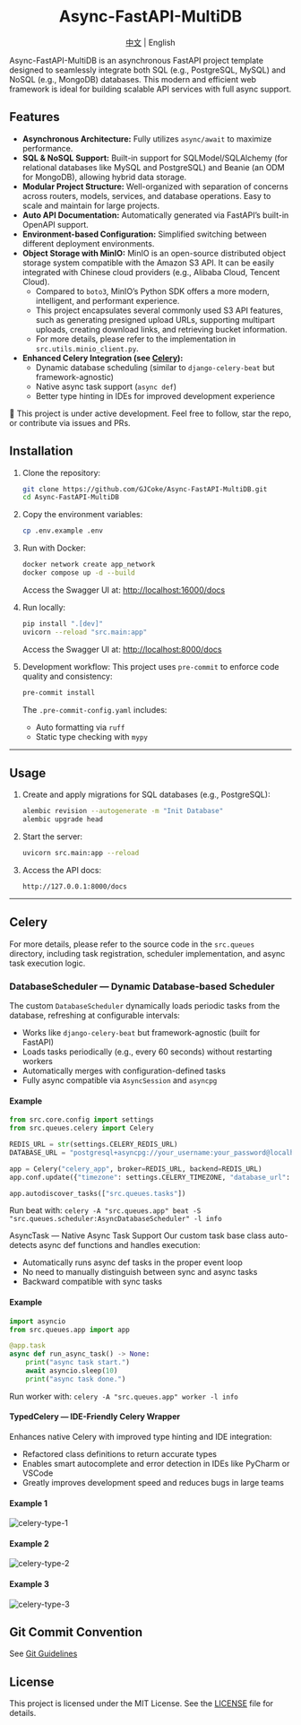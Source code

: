 <div align="center">
	<h1>Async-FastAPI-MultiDB</h1>
  <span><a href="./README.md">中文</a> | English</span>
</div>

Async-FastAPI-MultiDB is an asynchronous FastAPI project template designed to seamlessly integrate both SQL (e.g., PostgreSQL, MySQL) and NoSQL (e.g., MongoDB) databases. This modern and efficient web framework is ideal for building scalable API services with full async support.

## Features

- **Asynchronous Architecture:** Fully utilizes `async/await` to maximize performance.
- **SQL & NoSQL Support:** Built-in support for SQLModel/SQLAlchemy (for relational databases like MySQL and PostgreSQL) and Beanie (an ODM for MongoDB), allowing hybrid data storage.
- **Modular Project Structure:** Well-organized with separation of concerns across routers, models, services, and database operations. Easy to scale and maintain for large projects.
- **Auto API Documentation:** Automatically generated via FastAPI’s built-in OpenAPI support.
- **Environment-based Configuration:** Simplified switching between different deployment environments.
- **Object Storage with MinIO:** MinIO is an open-source distributed object storage system compatible with the Amazon S3 API. It can be easily integrated with Chinese cloud providers (e.g., Alibaba Cloud, Tencent Cloud).
  - Compared to `boto3`, MinIO’s Python SDK offers a more modern, intelligent, and performant experience.
  - This project encapsulates several commonly used S3 API features, such as generating presigned upload URLs, supporting multipart uploads, creating download links, and retrieving bucket information.
  - For more details, please refer to the implementation in `src.utils.minio_client.py`.
- **Enhanced Celery Integration (see [Celery](#celery)):**
  - Dynamic database scheduling (similar to `django-celery-beat` but framework-agnostic)
  - Native async task support (`async def`)
  - Better type hinting in IDEs for improved development experience

🚧 This project is under active development. Feel free to follow, star the repo, or contribute via issues and PRs.

## Installation

1. Clone the repository:
    ```bash
    git clone https://github.com/GJCoke/Async-FastAPI-MultiDB.git
    cd Async-FastAPI-MultiDB
    ```

2. Copy the environment variables:
    ```bash
    cp .env.example .env
    ```

3. Run with Docker:
    ```bash
    docker network create app_network
    docker compose up -d --build
    ```
    Access the Swagger UI at: [http://localhost:16000/docs](http://localhost:16000/docs)

4. Run locally:
    ```bash
    pip install ".[dev]"
    uvicorn --reload "src.main:app"
    ```
    Access the Swagger UI at: [http://localhost:8000/docs](http://localhost:8000/docs)

5. Development workflow:
    This project uses `pre-commit` to enforce code quality and consistency:
    ```bash
    pre-commit install
    ```

    The `.pre-commit-config.yaml` includes:
    - Auto formatting via `ruff`
    - Static type checking with `mypy`

---

## Usage

1. Create and apply migrations for SQL databases (e.g., PostgreSQL):
    ```bash
    alembic revision --autogenerate -m "Init Database"
    alembic upgrade head
    ```

2. Start the server:
    ```bash
    uvicorn src.main:app --reload
    ```

3. Access the API docs:
    ```
    http://127.0.0.1:8000/docs
    ```

---

## Celery
For more details, please refer to the source code in the `src.queues` directory, including task registration, scheduler implementation, and async task execution logic.

### DatabaseScheduler — Dynamic Database-based Scheduler

The custom `DatabaseScheduler` dynamically loads periodic tasks from the database, refreshing at configurable intervals:

- Works like `django-celery-beat` but framework-agnostic (built for FastAPI)
- Loads tasks periodically (e.g., every 60 seconds) without restarting workers
- Automatically merges with configuration-defined tasks
- Fully async compatible via `AsyncSession` and `asyncpg`

#### Example
```python
from src.core.config import settings
from src.queues.celery import Celery

REDIS_URL = str(settings.CELERY_REDIS_URL)
DATABASE_URL = "postgresql+asyncpg://your_username:your_password@localhost:27017/your_database"

app = Celery("celery_app", broker=REDIS_URL, backend=REDIS_URL)
app.conf.update({"timezone": settings.CELERY_TIMEZONE, "database_url": DATABASE_URL, "refresh_interval": 60})

app.autodiscover_tasks(["src.queues.tasks"])
```
Run beat with: `celery -A "src.queues.app" beat -S "src.queues.scheduler:AsyncDatabaseScheduler" -l info`

AsyncTask — Native Async Task Support
Our custom task base class auto-detects async def functions and handles execution:

- Automatically runs async def tasks in the proper event loop
- No need to manually distinguish between sync and async tasks
- Backward compatible with sync tasks

#### Example
```python
import asyncio
from src.queues.app import app

@app.task
async def run_async_task() -> None:
    print("async task start.")
    await asyncio.sleep(10)
    print("async task done.")

```
Run worker with: `celery -A "src.queues.app" worker -l info`

#### TypedCelery — IDE-Friendly Celery Wrapper
Enhances native Celery with improved type hinting and IDE integration:

- Refactored class definitions to return accurate types
- Enables smart autocomplete and error detection in IDEs like PyCharm or VSCode
- Greatly improves development speed and reduces bugs in large teams
#### Example 1
![celery-type-1](docs/images/celery-type-1.png)
#### Example 2
![celery-type-2](docs/images/celery-type-2.png)
#### Example 3
![celery-type-3](docs/images/celery-type-3.png)

## Git Commit Convention
See <span><a href="./docs/GIT-EN.md">Git Guidelines</a></span>

## License
This project is licensed under the MIT License. See the [LICENSE](LICENSE) file for details.
